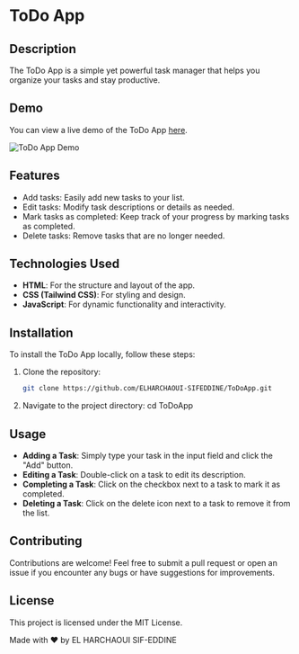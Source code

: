 # ToDo App

## Description

The ToDo App is a simple yet powerful task manager that helps you organize your tasks and stay productive.

## Demo

You can view a live demo of the ToDo App [here](https://elharchaoui-sifeddine.github.io/ToDoApp/).

![ToDo App Demo](demo.gif)

## Features

- Add tasks: Easily add new tasks to your list.
- Edit tasks: Modify task descriptions or details as needed.
- Mark tasks as completed: Keep track of your progress by marking tasks as completed.
- Delete tasks: Remove tasks that are no longer needed.

## Technologies Used

- **HTML**: For the structure and layout of the app.
- **CSS (Tailwind CSS)**: For styling and design.
- **JavaScript**: For dynamic functionality and interactivity.

## Installation

To install the ToDo App locally, follow these steps:

1. Clone the repository:
   ```bash
   git clone https://github.com/ELHARCHAOUI-SIFEDDINE/ToDoApp.git

2. Navigate to the project directory:
   cd ToDoApp   

## Usage

- **Adding a Task**: Simply type your task in the input field and click the "Add" button.
- **Editing a Task**: Double-click on a task to edit its description.
- **Completing a Task**: Click on the checkbox next to a task to mark it as completed.
- **Deleting a Task**: Click on the delete icon next to a task to remove it from the list.

## Contributing

Contributions are welcome! Feel free to submit a pull request or open an issue if you encounter any bugs or have suggestions for improvements.

## License

This project is licensed under the MIT License.

Made with ❤️ by EL HARCHAOUI SIF-EDDINE
